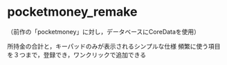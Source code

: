# pocketmoney_remake

（前作の「pocketmoney」に対し，データベースにCoreDataを使用）

所持金の合計と，キーパッドのみが表示されるシンプルな仕様
頻繁に使う項目を３つまで，登録でき，ワンクリックで追加できる
